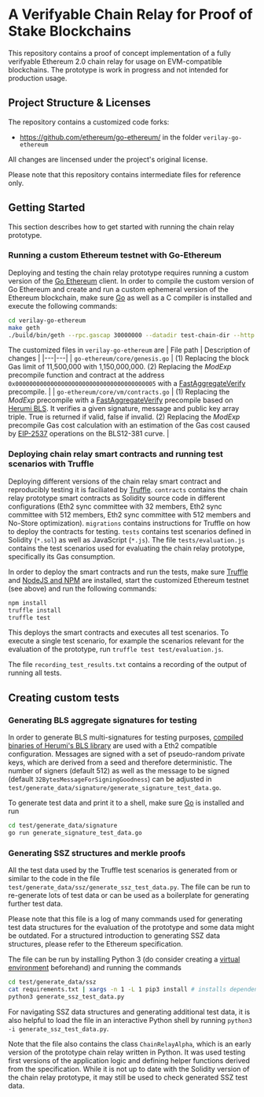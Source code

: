 # A Verifyable Chain Relay for Proof of Stake Blockchains 

This repository contains a proof of concept implementation of a fully verifyable Ethereum 2.0 chain relay for usage on EVM-compatible blockchains. The prototype is work in progress and not intended for production usage. 

## Project Structure & Licenses

The repository contains a customized code forks: 
- https://github.com/ethereum/go-ethereum/ in the folder `verilay-go-ethereum`

All changes are lincensed under the project's original license. 

Please note that this repository contains intermediate files for reference only.  

## Getting Started

This section describes how to get started with running the chain relay prototype.   

### Running a custom Ethereum testnet with Go-Ethereum

Deploying and testing the chain relay prototype requires running a custom version of the [Go Ethereum](https://github.com/ethereum/go-ethereum) client. In order to compile the custom version of Go Ethereum and create and run a custom ephemeral version of the Ethereum blockchain, make sure [Go](https://golang.org/) as well as a C compiler is installed and execute the following commands:

```bash
cd verilay-go-ethereum
make geth 
./build/bin/geth --rpc.gascap 30000000 --datadir test-chain-dir --http --dev --vmdebug --verbosity 3 --rpcapi debug,eth,personal,net,web3
```

The customized files in `verilay-go-ethereum` are 
| File path | Description of changes |
|---|---|
| `go-ethereum/core/genesis.go` | (1) Replacing the block Gas limit of 11,500,000 with 1,150,000,000. (2)  Replacing the _ModExp_ precompile function and contract at the address `0x0000000000000000000000000000000000000005` with a [FastAggregateVerify](https://datatracker.ietf.org/doc/html/draft-irtf-cfrg-bls-signature-04#section-3.3.4) precompile. |
| `go-ethereum/core/vm/contracts.go` | (1) Replacing the _ModExp_ precompile with a [FastAggregateVerify](https://datatracker.ietf.org/doc/html/draft-irtf-cfrg-bls-signature-04#section-3.3.4) precompile based on [Herumi BLS](https://github.com/herumi/bls-eth-go-binary). It verifies a given signature, message and public key array triple. True is returned if valid, false if invalid. (2) Replacing the _ModExp_ precompile Gas cost calculation with an estimation of the Gas cost caused by [EIP-2537](https://eips.ethereum.org/EIPS/eip-2537) operations on the BLS12-381 curve. |

### Deploying chain relay smart contracts and running test scenarios with Truffle

Deploying different versions of the chain relay smart contract and reproducibly testing it is faciliated by [Truffle](https://github.com/trufflesuite/truffle). `contracts` contains the chain relay prototype smart contracts as Solidity source code in different configurations (Eth2 sync committee with 32 members, Eth2 sync committee with 512 members, Eth2 sync committee with 512 members and No-Store optimization). `migrations` contains instructions for Truffle on how to deploy the contracts for testing. `tests` contains test scenarios defined in Solidity (`*.sol`) as well as JavaScript (`*.js`). The file `tests/evaluation.js` contains the test scenarios used for evaluating the chain relay prototype, specifically its Gas consumption.

In order to deploy the smart contracts and run the tests, make sure [Truffle](https://github.com/trufflesuite/truffle) and [NodeJS and NPM](https://docs.npmjs.com/downloading-and-installing-node-js-and-npm) are installed, start the customized Ethereum testnet (see above) and run the following commands:

```bash
npm install
truffle install
truffle test
```

This deploys the smart contracts and executes all test scenarios. To execute a single test scenario, for example the scenarios relevant for the evaluation of the prototype, run `truffle test test/evaluation.js`. 

The file `recording_test_results.txt` contains a recording of the output of running all tests. 

## Creating custom tests

### Generating BLS aggregate signatures for testing

In order to generate BLS multi-signatures for testing purposes, [compiled binaries of Herumi's BLS library](https://github.com/herumi/bls-eth-go-binary) are used with a Eth2 compatible configuration. Messages are signed with a set of pseudo-random private keys, which are derived from a seed and therefore deterministic. The number of signers (default 512) as well as the message to be signed (default `32BytesMessageForSigningGoodness`) can be adjusted in `test/generate_data/signature/generate_signature_test_data.go`. 

To generate test data and print it to a shell, make sure [Go](https://golang.org/) is installed and run

```bash
cd test/generate_data/signature
go run generate_signature_test_data.go
```

### Generating SSZ structures and merkle proofs

All the test data used by the Truffle test scenarios is generated from or similar to the code in the file `test/generate_data/ssz/generate_ssz_test_data.py`. The file can be run to re-generate lots of test data or can be used as a boilerplate for generating further test data. 

Please note that this file is a log of many commands used for generating test data structures for the evaluation of the prototype and some data might be outdated. For a structured introduction to generating SSZ data structures, please refer to the Ethereum specification.

The file can be run by installing Python 3 (do consider creating a [virtual environment](https://docs.python.org/3/library/venv.html) beforehand) and running the commands

```bash
cd test/generate_data/ssz
cat requirements.txt | xargs -n 1 -L 1 pip3 install # installs dependencies one by one
python3 generate_ssz_test_data.py
```

For navigating SSZ data structures and generating additional test data, it is also helpful to load the file in an interactive Python shell by running `python3 -i generate_ssz_test_data.py`. 

Note that the file also contains the class `ChainRelayAlpha`, which is an early version of the prototype chain relay written in Python. It was used testing first versions of the application logic and defining helper functions derived from the specification. While it is not up to date with the Solidity version of the chain relay prototype, it may still be used to check generated SSZ test data. 